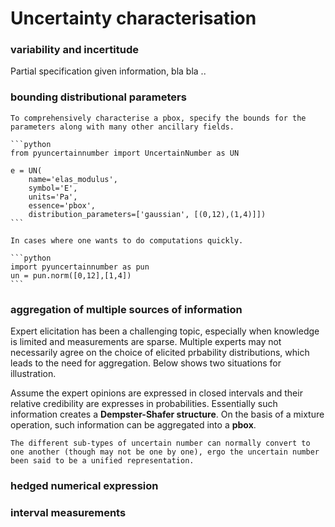 # Uncertainty characterisation
<!-- write something about uncertainty characterisation -->

### variability and incertitude

Partial specification given information, bla bla ..

### bounding distributional parameters

````{tab} verbose
To comprehensively characterise a pbox, specify the bounds for the parameters along with many other ancillary fields.

```python
from pyuncertainnumber import UncertainNumber as UN

e = UN(
    name='elas_modulus', 
    symbol='E', 
    units='Pa', 
    essence='pbox', 
    distribution_parameters=['gaussian', [(0,12),(1,4)]])
```
````

````{tab} shortcut
In cases where one wants to do computations quickly.

```python
import pyuncertainnumber as pun
un = pun.norm([0,12],[1,4])
```
````

### aggregation of multiple sources of information

Expert elicitation has been a challenging topic, especially when knowledge is limited and measurements are sparse. Multiple experts may not necessarily agree on the choice of elicited prbability distributions, which leads to the need for aggregation. Below shows two situations for illustration.

Assume the expert opinions are expressed in closed intervals and their relative credibility are expresses in probabilities. Essentially such information creates a **Dempster-Shafer structure**. On the basis of a mixture operation, such information can be aggregated into a **pbox**.

```{tip}
The different sub-types of uncertain number can normally convert to one another (though may not be one by one), ergo the uncertain number been said to be a unified representation.
```

### hedged numerical expression

### interval measurements

